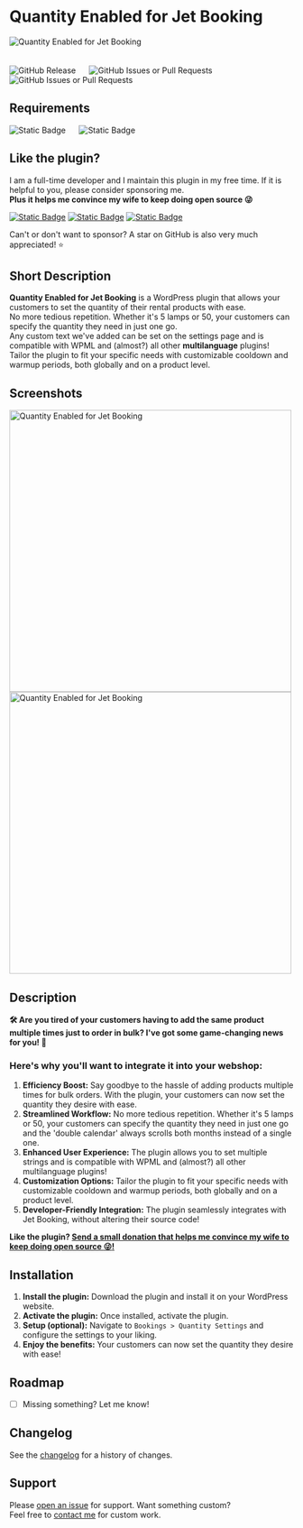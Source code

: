 # Quantity Enabled for Jet Booking
![Quantity Enabled for Jet Booking](https://i.imgur.com/UpkDdck.png)
<br/><br/><br/>
![GitHub Release](https://img.shields.io/github/v/release/breakerh/quantity-enabled-for-jet-booking) &nbsp;&nbsp;&nbsp;&nbsp;
![GitHub Issues or Pull Requests](https://img.shields.io/github/issues/breakerh/quantity-enabled-for-jet-booking) &nbsp;&nbsp;&nbsp;&nbsp; 
![GitHub Issues or Pull Requests](https://img.shields.io/github/issues-pr/breakerh/quantity-enabled-for-jet-booking) &nbsp;&nbsp;&nbsp;&nbsp;

## Requirements
![Static Badge](https://img.shields.io/badge/Wordpress-%3E%3D%205.9-green) &nbsp;&nbsp;&nbsp;&nbsp;
![Static Badge](https://img.shields.io/badge/JetBooking-%3E%3D%203.3.1-green?link=https%3A%2F%2Fpaypal.me%2Fbramhammer)


## Like the plugin? 
I am a full-time developer and I maintain this plugin in my free time. If it is helpful to you, please consider sponsoring me.  
**Plus it helps me convince my wife to keep doing open source 😜**  

[![Static Badge](https://img.shields.io/badge/Sponsor_me_through-PayPal-blue)](https://paypal.me/bramhammer) [![Static Badge](https://img.shields.io/badge/or-red)](https://bunq.me/bramhammer)
[![Static Badge](https://img.shields.io/badge/Sponsor_me_through-Card%20%2F%20Ideal-blue?link=https%3A%2F%2Fpaypal.me%2Fbramhammer)](https://bunq.me/bramhammer)   

Can't or don't want to sponsor? A star on GitHub is also very much appreciated! :star:

## Short Description
**Quantity Enabled for Jet Booking** is a WordPress plugin that allows your customers to set the quantity of their rental products with ease.   
No more tedious repetition. Whether it's 5 lamps or 50, your customers can specify the quantity they need in just one go.   
Any custom text we've added can be set on the settings page and is compatible with WPML and (almost?) all other **multilanguage** plugins!  
Tailor the plugin to fit your specific needs with customizable cooldown and warmup periods, both globally and on a product level.

## Screenshots
<img src="https://i.imgur.com/FCrlCac.png" alt="Quantity Enabled for Jet Booking" width="500px">
<img src="https://i.imgur.com/1vyH5Ev.gif" alt="Quantity Enabled for Jet Booking" width="500px">

## Description

**🛠️ Are you tired of your customers having to add the same product multiple times just to order in bulk? I've got some game-changing news for you! 🎉**

### Here's why you'll want to integrate it into your webshop:

1. **Efficiency Boost:** Say goodbye to the hassle of adding products multiple times for bulk orders. With the plugin, your customers can now set the quantity they desire with ease. 
2. **Streamlined Workflow:** No more tedious repetition. Whether it's 5 lamps or 50, your customers can specify the quantity they need in just one go and the 'double calendar' always scrolls both months instead of a single one.
3. **Enhanced User Experience:** The plugin allows you to set multiple strings and is compatible with WPML and (almost?) all other multilanguage plugins!
4. **Customization Options:** Tailor the plugin to fit your specific needs with customizable cooldown and warmup periods, both globally and on a product level.
5. **Developer-Friendly Integration:** The plugin seamlessly integrates with Jet Booking, without altering their source code!

**Like the plugin? [Send a small donation that helps me convince my wife to keep doing open source :stuck_out_tongue_winking_eye:!](https://paypal.me/bramhammer)**

## Installation

1. **Install the plugin:** Download the plugin and install it on your WordPress website.
2. **Activate the plugin:** Once installed, activate the plugin.
3. **Setup (optional):** Navigate to `Bookings > Quantity Settings` and configure the settings to your liking.
4. **Enjoy the benefits:** Your customers can now set the quantity they desire with ease!

## Roadmap

- [ ] Missing something? Let me know!

## Changelog

See the [changelog](CHANGELOG.md) for a history of changes.

## Support

Please [open an issue](https://github.com/breakerh/quantity-enabled-for-jet-booking/issues/new/choose) for support. Want something custom?   
Feel free to [contact me](mailto:bhammer93@gmail.com) for custom work.
